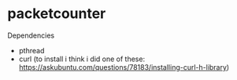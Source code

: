 # packetcounter
Dependencies
- pthread
- curl (to install i think i did one of these: https://askubuntu.com/questions/78183/installing-curl-h-library)
